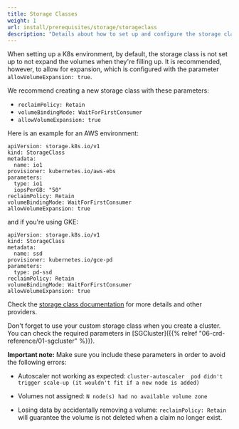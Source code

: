 ```yaml
---
title: Storage Classes
weight: 1
url: install/prerequisites/storage/storageclass
description: "Details about how to set up and configure the storage classes. Storage classes are used by the database clusters and will impact the performance and availability of the cluster."
---
```


When setting up a K8s environment, by default, the storage class is not set up to not expand the volumes when they're filling up.
It is recommended, however, to allow for expansion, which is configured with the parameter `allowVolumeExpansion: true`.

We recommend creating a new storage class with these parameters:

- `reclaimPolicy: Retain`
- `volumeBindingMode: WaitForFirstConsumer`
- `allowVolumeExpansion: true`

Here is an example for an AWS environment:

```
apiVersion: storage.k8s.io/v1
kind: StorageClass
metadata:
  name: io1
provisioner: kubernetes.io/aws-ebs
parameters:
  type: io1
  iopsPerGB: "50"
reclaimPolicy: Retain
volumeBindingMode: WaitForFirstConsumer
allowVolumeExpansion: true
```

and if you're using GKE:

```
apiVersion: storage.k8s.io/v1
kind: StorageClass
metadata:
  name: ssd
provisioner: kubernetes.io/gce-pd
parameters:
  type: pd-ssd
reclaimPolicy: Retain
volumeBindingMode: WaitForFirstConsumer
allowVolumeExpansion: true
```

Check the [storage class documentation](https://kubernetes.io/docs/concepts/storage/storage-classes/) for more details and other providers.

Don't forget to use your custom storage class when you create a cluster.
You can check the required parameters in [SGCluster]({{% relref "06-crd-reference/01-sgcluster" %}}).

**Important note:**
Make sure you include these parameters in order to avoid the following errors:

- Autoscaler not working as expected:
`cluster-autoscaler  pod didn't trigger scale-up (it wouldn't fit if a new node is added)`

- Volumes not assigned:
`N node(s) had no available volume zone`

- Losing data by accidentally removing a volume:
`reclaimPolicy: Retain` will guarantee the volume is not deleted when a claim no longer exist.

